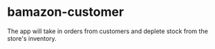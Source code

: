 # bamazon-customer
The app will take in orders from customers and deplete stock from the store's inventory.
